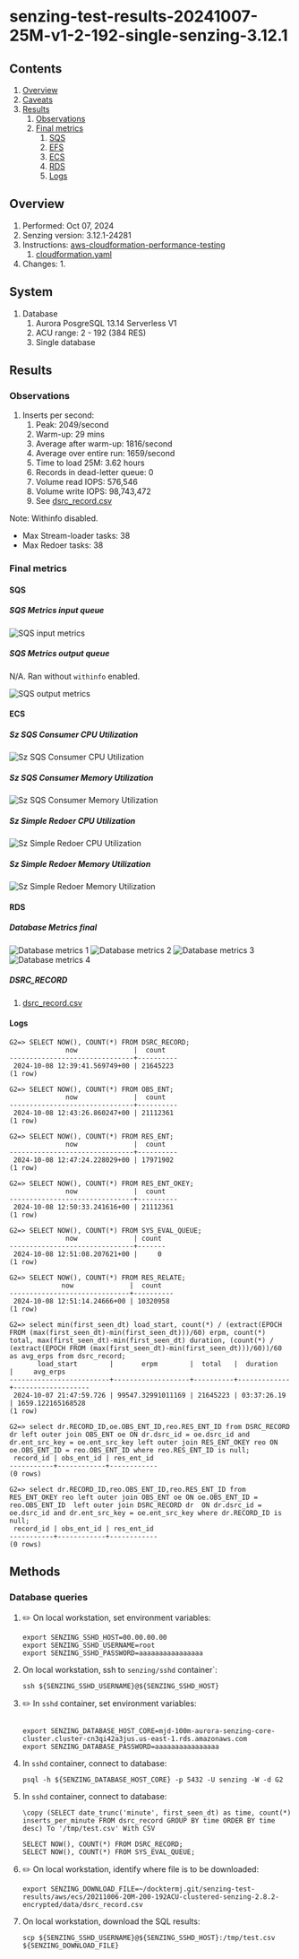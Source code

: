 # senzing-test-results-20241007-25M-v1-2-192-single-senzing-3.12.1

## Contents

1. [Overview](#overview)
1. [Caveats](#caveats)
1. [Results](#results)
    1. [Observations](#observations)
    1. [Final metrics](#final-metrics)
        1. [SQS](#sqs)
        1. [EFS](#efs)
        1. [ECS](#ecs)
        1. [RDS](#rds)
        1. [Logs](#logs)

## Overview

1. Performed: Oct 07, 2024
2. Senzing version: 3.12.1-24281
3. Instructions:
   [aws-cloudformation-performance-testing](https://github.com/senzing-garage/aws-cloudformation-performance-testing)
    1. [cloudformation.yaml](https://github.com/senzing-garage/aws-cloudformation-performance-testing/blob/main/cloudformation.yaml)
4. Changes:
    1.

## System

1. Database
    1. Aurora PosgreSQL 13.14 Serverless V1
    1. ACU range: 2 - 192 (384 RES)
    1. Single database

## Results

### Observations

1. Inserts per second:
    1. Peak: 2049/second
    1. Warm-up: 29 mins
    1. Average after warm-up: 1816/second
    1. Average over entire run: 1659/second
    1. Time to load 25M: 3.62 hours
    1. Records in dead-letter queue: 0
    1. Volume read IOPS:       576,546
    1. Volume write IOPS:   98,743,472
    1. See [dsrc_record.csv](data/dsrc_record.csv)

Note:  Withinfo disabled.

- Max Stream-loader tasks: 38
- Max Redoer tasks: 38

### Final metrics

#### SQS

##### SQS Metrics input queue

![SQS input metrics](images/sqs-input-metrics.png "SQS input metrics")

##### SQS Metrics output queue

N/A.  Ran without `withinfo` enabled.

![SQS output metrics](images/sqs-output-metrics.png "SQS output metrics")

#### ECS

##### Sz SQS Consumer CPU Utilization

![Sz SQS Consumer CPU Utilization](images/stream-loader-CPU-Utilization.png "Sz SQS Consumer CPU Utilization")

##### Sz SQS Consumer Memory Utilization

![Sz SQS Consumer Memory Utilization](images/stream-loader-Memory-Utilization.png "Sz SQS Consumer Memory Utilization")

##### Sz Simple Redoer CPU Utilization

![Sz Simple Redoer CPU Utilization](images/redoer-CPU-Utilization.png "Sz Simple Redoer CPU Utilization")

##### Sz Simple Redoer Memory Utilization

![Sz Simple Redoer Memory Utilization](images/redoer-Memory-Utilization.png "Sz Simple Redoer Memory Utilization")

#### RDS

##### Database Metrics final

![Database metrics 1](images/database-metrics-core-1.png "Database metrics 1")
![Database metrics 2](images/database-metrics-core-2.png "Database metrics 2")
![Database metrics 3](images/database-metrics-core-3.png "Database metrics 3")
![Database metrics 4](images/database-metrics-core-4.png "Database metrics 4")

##### DSRC_RECORD

1. [dsrc_record.csv](data/dsrc_record.csv)

#### Logs

```
G2=> SELECT NOW(), COUNT(*) FROM DSRC_RECORD;
              now              |  count
-------------------------------+----------
 2024-10-08 12:39:41.569749+00 | 21645223
(1 row)

G2=> SELECT NOW(), COUNT(*) FROM OBS_ENT;
              now              |  count
-------------------------------+----------
 2024-10-08 12:43:26.860247+00 | 21112361
(1 row)

G2=> SELECT NOW(), COUNT(*) FROM RES_ENT;
              now              |  count
-------------------------------+----------
 2024-10-08 12:47:24.228029+00 | 17971902
(1 row)

G2=> SELECT NOW(), COUNT(*) FROM RES_ENT_OKEY;
              now              |  count
-------------------------------+----------
 2024-10-08 12:50:33.241616+00 | 21112361
(1 row)

G2=> SELECT NOW(), COUNT(*) FROM SYS_EVAL_QUEUE;
              now              | count
-------------------------------+-------
 2024-10-08 12:51:08.207621+00 |     0
(1 row)

G2=> SELECT NOW(), COUNT(*) FROM RES_RELATE;
             now              |  count
------------------------------+----------
 2024-10-08 12:51:14.24666+00 | 10320958
(1 row)

G2=> select min(first_seen_dt) load_start, count(*) / (extract(EPOCH FROM (max(first_seen_dt)-min(first_seen_dt)))/60) erpm, count(*) total, max(first_seen_dt)-min(first_seen_dt) duration, (count(*) / (extract(EPOCH FROM (max(first_seen_dt)-min(first_seen_dt)))/60))/60 as avg_erps from dsrc_record;
       load_start        |       erpm        |  total   |  duration   |     avg_erps
-------------------------+-------------------+----------+-------------+-------------------
 2024-10-07 21:47:59.726 | 99547.32991011169 | 21645223 | 03:37:26.19 | 1659.122165168528
(1 row)

G2=> select dr.RECORD_ID,oe.OBS_ENT_ID,reo.RES_ENT_ID from DSRC_RECORD dr left outer join OBS_ENT oe ON dr.dsrc_id = oe.dsrc_id and dr.ent_src_key = oe.ent_src_key left outer join RES_ENT_OKEY reo ON oe.OBS_ENT_ID = reo.OBS_ENT_ID where reo.RES_ENT_ID is null;
 record_id | obs_ent_id | res_ent_id
-----------+------------+------------
(0 rows)

G2=> select dr.RECORD_ID,reo.OBS_ENT_ID,reo.RES_ENT_ID from RES_ENT_OKEY reo left outer join OBS_ENT oe ON oe.OBS_ENT_ID = reo.OBS_ENT_ID  left outer join DSRC_RECORD dr  ON dr.dsrc_id = oe.dsrc_id and dr.ent_src_key = oe.ent_src_key where dr.RECORD_ID is null;
 record_id | obs_ent_id | res_ent_id
-----------+------------+------------
(0 rows)
```

## Methods

### Database queries

1. :pencil2: On local workstation, set environment variables:

    ```console
    export SENZING_SSHD_HOST=00.00.00.00
    export SENZING_SSHD_USERNAME=root
    export SENZING_SSHD_PASSWORD=aaaaaaaaaaaaaaaa
    ```

1. On local workstation, ssh to `senzing/sshd` container`:

    ```console
    ssh ${SENZING_SSHD_USERNAME}@${SENZING_SSHD_HOST}
    ```

1. :pencil2: In `sshd` container, set environment variables:

    ```console

    export SENZING_DATABASE_HOST_CORE=mjd-100m-aurora-senzing-core-cluster.cluster-cn3qi42a3jus.us-east-1.rds.amazonaws.com
    export SENZING_DATABASE_PASSWORD=aaaaaaaaaaaaaaaa
    ```

1. In `sshd` container, connect to database:

    ```console
    psql -h ${SENZING_DATABASE_HOST_CORE} -p 5432 -U senzing -W -d G2
    ```

1. In `sshd` container, connect to database:

    ```console
    \copy (SELECT date_trunc('minute', first_seen_dt) as time, count(*) inserts_per_minute FROM dsrc_record GROUP BY time ORDER BY time desc) To '/tmp/test.csv' With CSV

    SELECT NOW(), COUNT(*) FROM DSRC_RECORD;
    SELECT NOW(), COUNT(*) FROM SYS_EVAL_QUEUE;
    ```

1. :pencil2: On local workstation, identify where file is to be downloaded:

    ```console
    export SENZING_DOWNLOAD_FILE=~/docktermj.git/senzing-test-results/aws/ecs/20211006-20M-200-192ACU-clustered-senzing-2.8.2-encrypted/data/dsrc_record.csv
    ```

1. On local workstation, download the SQL results:

    ```console
    scp ${SENZING_SSHD_USERNAME}@${SENZING_SSHD_HOST}:/tmp/test.csv ${SENZING_DOWNLOAD_FILE}
    ```
